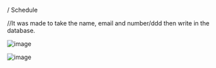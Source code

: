 / Schedule

//It was made to take the name, email and number/ddd then write in the database.

![image](https://user-images.githubusercontent.com/82851236/132396617-af092c4d-7f61-4e6d-8f08-9cb91c3b097e.png)

![image](https://user-images.githubusercontent.com/82851236/132396758-9048a0e5-88cb-49c1-b898-d832b5c314d8.png)